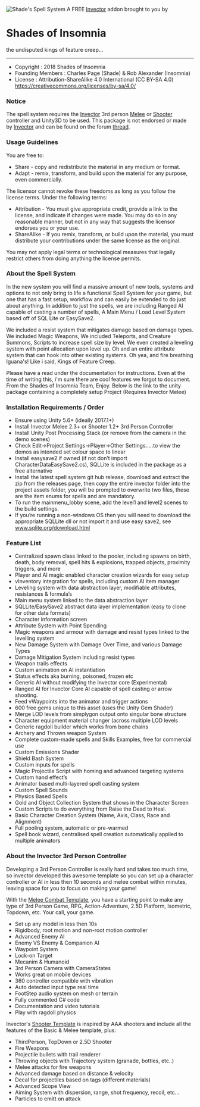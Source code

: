 ![Shade's Spell System](https://imgur.com/ajt4HYG)
A FREE [Invector](https://assetstore.unity.com/publishers/13943) addon brought to you by 
# Shades of Insomnia
the undisputed kings of feature creep…

***
* Copyright        : 2018 Shades of Insomnia
* Founding Members : Charles Page (Shade) & Rob Alexander (Insomnia)
* License          : Attribution-ShareAlike 4.0 International (CC BY-SA 4.0) https://creativecommons.org/licenses/by-sa/4.0/

### Notice
The spell system requires the [Invector](https://assetstore.unity.com/publishers/13943) 3rd person [Melee](https://assetstore.unity.com/packages/templates/systems/third-person-controller-melee-combat-template-44227) or [Shooter](https://assetstore.unity.com/packages/templates/systems/third-person-controller-shooter-template-84583) controller and Unity3D to be used.  This package is not endorsed or made by [Invector](https://assetstore.unity.com/publishers/13943) and can be found on the forum [thread](http://invector.proboards.com/thread/480/shades-spell-system).

### Usage Guidelines
You are free to:
* Share - copy and redistribute the material in any medium or format.
* Adapt - remix, transform, and build upon the material for any purpose, even commercially. 

The licensor cannot revoke these freedoms as long as you follow the license terms.
Under the following terms:
* Attribution - You must give appropriate credit, provide a link to the license, and indicate if changes were made. You may do so in any reasonable manner, but not in any way that suggests the licensor endorses you or your use.
* ShareAlike - If you remix, transform, or build upon the material, you must distribute your contributions under the same license as the original.  

You may not apply legal terms or technological measures that legally restrict others from doing anything the license permits.

### About the Spell System
In the new system you will find a massive amount of new tools, systems and options to not only bring to life a functional Spell System for your game, but one that has a fast setup, workflow and can easily be extended to do just about anything. In addition to just the spells, we are including Ranged AI capable of casting a number of spells, A Main Menu / Load Level System based off of SQL Lite or EasySave2.

We included a resist system that mitigates damage based on damage types. We included Magic Weapons, We included Teleports, and Creature Summons, Scripts to increase spell size by level. We even created a leveling system with point allocation upon level up. Oh and an entire attribute system that can hook into other existing systems. Oh yea, and fire breathing Iguana's! Like i said, Kings of Feature Creep.

Please have a read under the documentation for instructions. Even at the time of writing this, i'm sure there are cool features we forgot to document. From the Shades of Insomnia Team, Enjoy. Below is the link to the unity package containing a completely setup Project (Requires Invector Melee)

### Installation Requirements / Order
* Ensure using Unity 5.6+ (ideally 2017.1+)
* Install Invector Melee 2.3+ or Shooter 1.2+ 3rd Person Controller
* Install Unity Post Processing Stack (or remove from the camera in the demo scenes)
* Check Edit->Project Settings->Player->Other Settings.....to view the demos as intended set colour space to linear
* Install easysave2 if owned (if not don’t import CharacterDataEasySave2.cs), SQLLite is included in the package as a free alternative
* Install the latest spell system git hub release, download and extract the zip from the releases page, then copy the entire invector folder into the project assets folder, you will be prompted to overwrite two files, these are the item enums for spells and are mandatory. 
* To run the mainmenu_lobby scene, add the level1 and level2 scenes to the build settings.
* If you’re running a non-windows OS then you will need to download the appropriate SQLLite dll or not import it and use easy save2, see www.sqlite.org/download.html


### Feature List
* Centralized spawn class linked to the pooler, including spawns on birth, death, body removal, spell hits & explosions, trapped objects, proximity triggers, and more
* Player and AI magic enabled character creation wizards for easy setup
* vInventory integration for spells, including custom AI item manager
* Leveling system with data abstraction layer, modifiable attributes, resistances & formula’s
* Main menu system linked to the data abstraction layer
* SQLLite/EasySave2 abstract data layer implementation (easy to clone for other data formats)
* Character information screen
* Attribute System with Point Spending
* Magic weapons and armour with damage and resist types linked to the levelling system
* New Damage System with Damage Over Time, and various Damage Types
* Damage Mitigation System including resist types
* Weapon trails effects
* Custom animation on AI instantiation
* Status effects aka burning, poisoned, frozen etc
* Generic AI without modifying the Invector core (Experimental)
* Ranged AI for Invector Core AI capable of spell casting or arrow shooting.
* Feed vWaypoints into the animator and trigger actions
* 600 free gems unique to this asset (uses the Unity Gem Shader)
* Merge LOD levels from simplygon output onto singular bone structure
* Character equipment material changer (across multiple LOD levels
* Generic ragdoll builder which works from bone chains
* Archery and Thrown weapon System
* Complete custom-made spells and Skills Examples, free for commercial use
* Custom Emissions Shader
* Shield Bash System
* Custom inputs for spells
* Magic Projectile Script with homing and advanced targeting systems
* Custom hand effect’s
* Animator based multi-layered spell casting system
* Custom Spell Sounds
* Physics Based Spells
* Gold and Object Collection System that shows in the Character Screen
* Custom Scripts to do everything from Raise the Dead to Heal.
* Basic Character Creation System (Name, Axis, Class, Race and Alignment)
* Full pooling system, automatic or pre-warmed
* Spell book wizard, centralised spell creation automatically applied to multiple animators



### About the Invector 3rd Person Controller
Developing a 3rd Person Controller is really hard and takes too much time, so invector developed this awesome template so you can set up a character controller or AI in less then 10 seconds and melee combat within minutes, leaving space for you to focus on making your game!

With the [Melee Combat Template](https://assetstore.unity.com/packages/templates/systems/third-person-controller-melee-combat-template-44227), you have a starting point to make any type of 3rd Person Game, RPG, Action-Adventure, 2.5D Platform, Isometric, Topdown, etc. Your call, your game. 
* Set up any model in less then 10s
* Rigidbody, root motion and non-root motion controller
* Advanced Enemy AI
* Enemy VS Enemy & Companion AI
* Waypoint System
* Lock-on Target
* Mecanim & Humanoid
* 3rd Person Camera with CameraStates
* Works great on mobile devices
* 360 controller compatible with vibration
* Auto detected input type real time
* FootStep audio system on mesh or terrain
* Fully commented C# code
* Documentation and video tutorials
* Play with ragdoll physics

Invector's [Shooter Template](https://assetstore.unity.com/packages/templates/systems/third-person-controller-shooter-template-84583)  is inspired by AAA shooters and include all the features of the Basic & Melee template, plus: 
* ThirdPerson, TopDown or 2.5D Shooter
* Fire Weapons
* Projectile bullets with trail renderer
* Throwing objects with Trajectory system (granade, bottles, etc..)
* Melee attacks for fire weapons
* Advanced damage based on distance & velocity
* Decal for projectiles based on tags (different materials)
* Advanced Scope View
* Aiming System with dispersion, range, shot frequency, recoil, etc...
* Particles to emitt on attack
